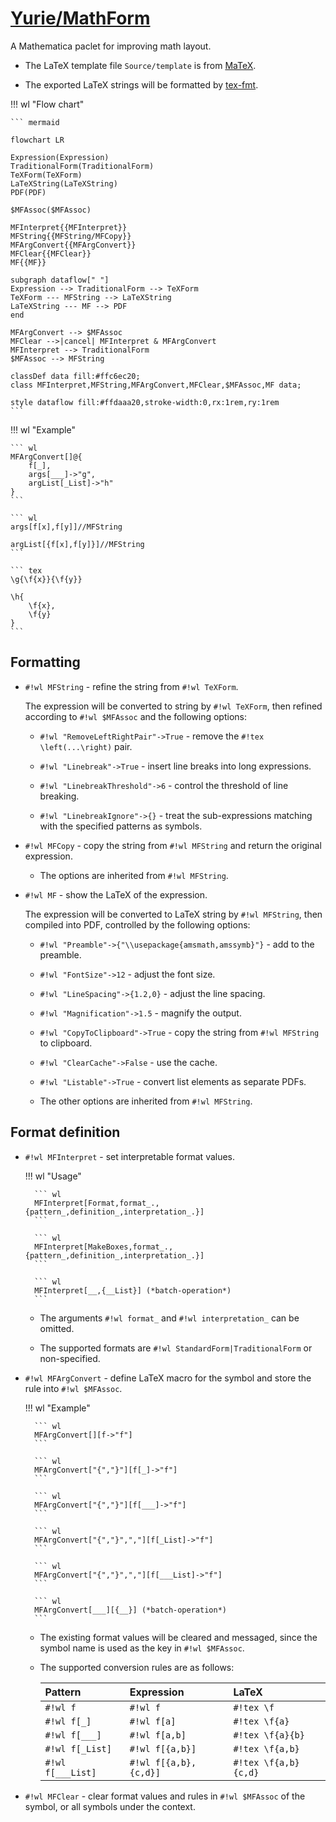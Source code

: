 # [Yurie/MathForm](https://github.com/yuriever/Yurie-MathForm)

A Mathematica paclet for improving math layout.

* The LaTeX template file `Source/template` is from [MaTeX](http://szhorvat.net/mathematica/MaTeX).

* The exported LaTeX strings will be formatted by [tex-fmt](https://github.com/WGUNDERWOOD/tex-fmt).

!!! wl "Flow chart"

    ``` mermaid

    flowchart LR

    Expression(Expression)
    TraditionalForm(TraditionalForm)
    TeXForm(TeXForm)
    LaTeXString(LaTeXString)
    PDF(PDF)

    $MFAssoc($MFAssoc)

    MFInterpret{{MFInterpret}}
    MFString{{MFString/MFCopy}}
    MFArgConvert{{MFArgConvert}}
    MFClear{{MFClear}}
    MF{{MF}}

    subgraph dataflow[" "]
    Expression --> TraditionalForm --> TeXForm
    TeXForm --- MFString --> LaTeXString
    LaTeXString --- MF --> PDF
    end

    MFArgConvert --> $MFAssoc
    MFClear -->|cancel| MFInterpret & MFArgConvert
    MFInterpret --> TraditionalForm
    $MFAssoc --> MFString

    classDef data fill:#ffc6ec20;
    class MFInterpret,MFString,MFArgConvert,MFClear,$MFAssoc,MF data;

    style dataflow fill:#ffdaaa20,stroke-width:0,rx:1rem,ry:1rem
    ```

!!! wl "Example"

    ``` wl
    MFArgConvert[]@{
        f[_],
        args[___]->"g",
        argList[_List]->"h"
    }
    ```

    ``` wl
    args[f[x],f[y]]//MFString

    argList[{f[x],f[y]}]//MFString
    ```

    ``` tex
    \g{\f{x}}{\f{y}}

    \h{
        \f{x},
        \f{y}
    }
    ```

## Formatting

* `#!wl MFString` - refine the string from `#!wl TeXForm`.

    The expression will be converted to string by `#!wl TeXForm`, then refined according to `#!wl $MFAssoc` and the following options:

    * `#!wl "RemoveLeftRightPair"->True` - remove the `#!tex \left(...\right)` pair.

    * `#!wl "Linebreak"->True` - insert line breaks into long expressions.

    * `#!wl "LinebreakThreshold"->6` - control the threshold of line breaking.

    * `#!wl "LinebreakIgnore"->{}` - treat the sub-expressions matching with the specified patterns as symbols.

* `#!wl MFCopy` - copy the string from `#!wl MFString` and return the original expression.

    * The options are inherited from `#!wl MFString`.

* `#!wl MF` - show the LaTeX of the expression.

    The expression will be converted to LaTeX string by `#!wl MFString`, then compiled into PDF, controlled by the following options:

    * `#!wl "Preamble"->{"\\usepackage{amsmath,amssymb}"}` - add to the preamble.

    * `#!wl "FontSize"->12` - adjust the font size.

    * `#!wl "LineSpacing"->{1.2,0}` - adjust the line spacing.

    * `#!wl "Magnification"->1.5` - magnify the output.

    * `#!wl "CopyToClipboard"->True` - copy the string from `#!wl MFString` to clipboard.

    * `#!wl "ClearCache"->False` - use the cache.

    * `#!wl "Listable"->True` - convert list elements as separate PDFs.

    * The other options are inherited from `#!wl MFString`.

## Format definition

* `#!wl MFInterpret` - set interpretable format values.

    !!! wl "Usage"

        ``` wl
        MFInterpret[Format,format_.,{pattern_,definition_,interpretation_.}]
        ```

        ``` wl
        MFInterpret[MakeBoxes,format_.,{pattern_,definition_,interpretation_.}]
        ```

        ``` wl
        MFInterpret[__,{__List}] (*batch-operation*)
        ```

    * The arguments `#!wl format_` and `#!wl interpretation_` can be omitted.

    * The supported formats are `#!wl StandardForm|TraditionalForm` or non-specified.

* `#!wl MFArgConvert` - define LaTeX macro for the symbol and store the rule into `#!wl $MFAssoc`.

    !!! wl "Example"

        ``` wl
        MFArgConvert[][f->"f"]
        ```

        ``` wl
        MFArgConvert["{","}"][f[_]->"f"]
        ```

        ``` wl
        MFArgConvert["{","}"][f[___]->"f"]
        ```

        ``` wl
        MFArgConvert["{","}",","][f[_List]->"f"]
        ```

        ``` wl
        MFArgConvert["{","}",","][f[___List]->"f"]
        ```

        ``` wl
        MFArgConvert[___][{__}] (*batch-operation*)
        ```

    * The existing format values will be cleared and messaged, since the symbol name is used as the key in `#!wl $MFAssoc`.

    * The supported conversion rules are as follows:

        <center>

        | Pattern           | Expression            | LaTeX                |
        | :---------------- | :-------------------- | :------------------- |
        | `#!wl f`          | `#!wl f`              | `#!tex \f`           |
        | `#!wl f[_]`       | `#!wl f[a]`           | `#!tex \f{a}`        |
        | `#!wl f[___]`     | `#!wl f[a,b]`         | `#!tex \f{a}{b}`     |
        | `#!wl f[_List]`   | `#!wl f[{a,b}]`       | `#!tex \f{a,b}`      |
        | `#!wl f[___List]` | `#!wl f[{a,b},{c,d}]` | `#!tex \f{a,b}{c,d}` |

        </center>

* `#!wl MFClear` - clear format values and rules in `#!wl $MFAssoc` of the symbol, or all symbols under the context.
